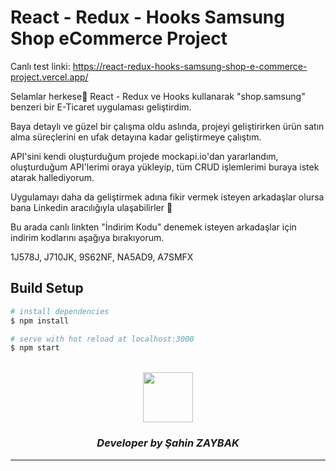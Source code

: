 # React - Redux - Hooks Samsung Shop eCommerce Project
Canlı test linki: https://react-redux-hooks-samsung-shop-e-commerce-project.vercel.app/

Selamlar herkese👋  React - Redux ve Hooks kullanarak "shop.samsung" benzeri bir E-Ticaret uygulaması geliştirdim.  

Baya detaylı ve güzel bir çalışma oldu aslında, projeyi geliştirirken ürün satın alma süreçlerini en ufak detayına kadar geliştirmeye çalıştım.

API'sini kendi oluşturduğum projede mockapi.io'dan yararlandım, oluşturduğum API'lerimi oraya yükleyip, tüm CRUD işlemlerimi  buraya istek atarak hallediyorum.

Uygulamayı daha da geliştirmek adına fikir vermek isteyen arkadaşlar olursa bana Linkedin aracılığıyla ulaşabilirler 🙂

Bu arada canlı linkten "İndirim Kodu" denemek isteyen arkadaşlar için indirim kodlarını aşağıya bırakıyorum.

1J578J, J710JK, 9S62NF, NA5AD9, A7SMFX


## Build Setup

```bash
# install dependencies
$ npm install

# serve with hot reload at localhost:3000
$ npm start
```

<br>
<div align="center">
  <img src="https://image.flaticon.com/teams/slug/smashicons.jpg" width="80">
  <h3><i>Developer by Şahin ZAYBAK </i></h3>
  <hr/>
</div>

